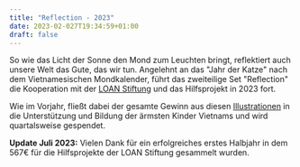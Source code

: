 ```yaml
---
title: "Reflection - 2023"
date: 2023-02-027T19:34:59+01:00
draft: false
---
```


So wie das Licht der Sonne den Mond zum Leuchten bringt, reflektiert auch unsere Welt das Gute, das wir tun. Angelehnt an das "Jahr der Katze" nach dem Vietnamesischen Mondkalender, führt das zweiteilige Set "Reflection" die Kooperation mit der [LOAN Stiftung](https://loan-stiftung.de) und das Hilfsprojekt in 2023 fort. 

Wie im Vorjahr, fließt dabei der gesamte Gewinn aus diesen [Illustrationen](https://shop.seraphine-arts.com/collections/reflection) in die Unterstützung und Bildung der ärmsten Kinder Vietnams und wird quartalsweise gespendet.

**Update Juli 2023:** Vielen Dank für ein erfolgreiches erstes Halbjahr in dem 567€ für die Hilfsprojekte der LOAN Stiftung gesammelt wurden.
